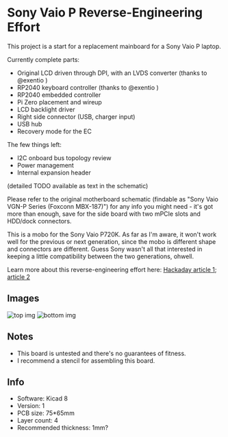 # Sony Vaio P Reverse-Engineering Effort

This project is a start for a replacement mainboard for a Sony Vaio P laptop.

Currently complete parts:

- Original LCD driven through DPI, with an LVDS converter (thanks to @exentio )
- RP2040 keyboard controller (thanks to @exentio )
- RP2040 embedded controller
- Pi Zero placement and wireup
- LCD backlight driver
- Right side connector (USB, charger input)
- USB hub
- Recovery mode for the EC

The few things left:

- I2C onboard bus topology review
- Power management
- Internal expansion header

(detailed TODO available as text in the schematic)

Please refer to the original motherboard schematic (findable as "Sony Vaio VGN-P Series (Foxconn MBX-187)")
for any info you might need - it's got more than enough, save for the side board with two mPCIe slots and HDD/dock connectors.

This is a mobo for the Sony Vaio P720K. As far as I'm aware, it won't work well
for the previous or next generation, since the mobo is different shape and connectors are different.
Guess Sony wasn't all that interested in keeping a little compatibility between the two generations, ohwell.

Learn more about this reverse-engineering effort here: [Hackaday article 1](https://hackaday.com/2023/11/20/revive-a-sony-vaio-p-series-with-kicads-background-bitmaps/); [article 2](https://hackaday.com/2024/03/12/design-review-dpi-lvds-sony-vaio-lcd-devboard/)

## Images

![top img](https://crimier.github.io/MyKiCad/Reverse-engineering/sony_vaio_p_re/vaio_re_top.png)
![bottom img](https://crimier.github.io/MyKiCad/Reverse-engineering/sony_vaio_p_re/vaio_re_bottom.png)

## Notes

- This board is untested and there's no guarantees of fitness.
- I recommend a stencil for assembling this board.

## Info

- Software: Kicad 8
- Version: 1
- PCB size: 75*65mm
- Layer count: 4
- Recommended thickness: 1mm?
